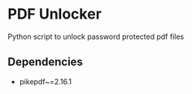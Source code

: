 # PDF Unlocker

Python script to unlock password protected pdf files

## Dependencies

* pikepdf~=2.16.1
